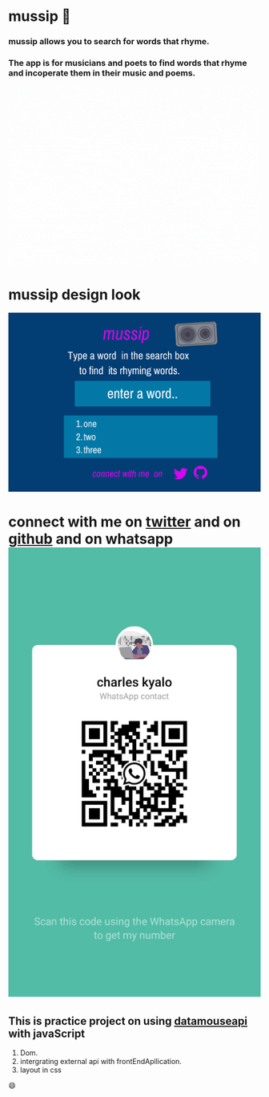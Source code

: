 
<!-- name -->
# mussip 🎼
<!-- description usage -->

### mussip allows you to search for words that rhyme.

### The app is for  musicians and poets to find words that rhyme and  incoperate them in  their music and poems.

<!-- look of the app-->

<!-- the link to be changed inorder to be viewable in github -->


<!-- dev side -->

![musipgif](./assets/mussipWord.gif)

# mussip design  look 
![mussiplook](./assets/mussipWord.png)

# connect with me  on [twitter](https://twitter.com/kyarleschalo) and on [github](https://github.com/charleskyalo) and on whatsapp ![whatsapp](./assets/charlesWhatsappContact.jpeg)


## This is practice  project on using [datamouseapi](https://datamouse.com) with javaScript 
1. Dom.
2. intergrating external api with frontEndApllication.
3. layout in css

:smile: